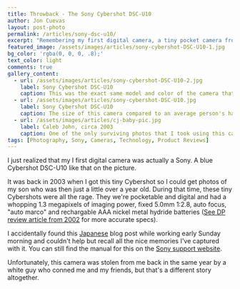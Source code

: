 ```yaml
---
title: Throwback - The Sony Cybershot DSC-U10
author: Jon Cuevas
layout: post-photo
permalink: /articles/sony-dsc-u10/
excerpt: "Remembering my first digital camera, a tiny pocket camera from Sony."
featured_image: /assets/images/articles/sony-cybershot-DSC-U10-1.jpg
bg_color: 'rgba(0, 0, 0, .8);'
text_color: light
comments: true
gallery_content:
  - url: /assets/images/articles/sony-cybershot-DSC-U10-2.jpg
    label: Sony Cybershot DSC-U10
    caption: This was the exact same model and color of the camera that I had. Image credit (http://zeak.air-nifty.com/main/2009/06/post-33c8.html)
  - url: /assets/images/articles/sony-cybershot-DSC-U10.jpg
    label: Sony Cybershot DSC-U10
    caption: The size of this camera compared to an average person's hand. Image credit (http://zeak.air-nifty.com/main/2009/06/post-33c8.html)
  - url: /assets/images/articles/cj-baby-pic.jpg
    label: Caleb John, circa 2003
    caption: One of the only surviving photos that I took using this camera.
tags: [Photography, Sony, Cameras, Technology, Product Reviews]
---
```


<p class="lead">I just realized that my I first digital camera was actually a Sony. A blue Cybershot DSC-U10 like that on the picture.</p>

It was back in 2003 when I got this tiny Cybershot so I could get photos of my son who was then just a little over a year old. During that time, these tiny Cybershots were all the rage. They we're pocketable and digital and had a whopping 1.3 megapixels of imaging power, fixed 5.0mm 1:2.8, auto focus, "auto marco" and rechargable AAA nickel metal hydride batteries ([See DP review article from 2002][3] for more accurate specs).

I accidentally found this [Japanese][1] blog post while working early Sunday morning and couldn't help but recall all the nice memories I've captured with it. You can still find the manual for this on the [Sony support website][2].

Unfortunately, this camera was stolen from me back in the same year by a white guy who conned me and my friends, but that's a different story altogether.

[1]: http://zeak.air-nifty.com/main/2009/06/post-33c8.html
[2]: https://docs.sony.com/release/DSCU10.pdf
[3]: http://www.dpreview.com/articles/8670210434/sonyu10preview

